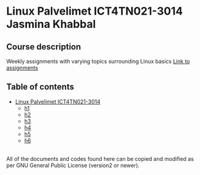 # Linux Palvelimet ICT4TN021-3014 Jasmina Khabbal

## Course description
Weekly assignments with varying topics surrounding Linux basics [Link to assignments](http://terokarvinen.com/2020/linux-palvelimet-2021-alkukevat-kurssi-ict4tn021-3014/#laksyt)

## Table of contents
- [Linux Palvelimet ICT4TN021-3014](#linux-palvelimet-ict4tn021-3014)
  - [h1](https://github.com/khabbs/LinuxPalvelimet/blob/main/Week_1/h1)
  - [h2](https://github.com/khabbs/LinuxPalvelimet/blob/main/Week_2/h2)
  - [h3](https://github.com/khabbs/LinuxPalvelimet/tree/main/Week_3)
  - [h4](https://github.com/khabbs/LinuxPalvelimet/tree/main/Week_4)
  - [h5](https://github.com/khabbs/LinuxPalvelimet/tree/main/Week_5)
  - [h6](https://github.com/khabbs/LinuxPalvelimet/tree/main/Week_6)

<br>All of the documents and codes found here can be copied and modified as per GNU General Public License (version2 or newer).
